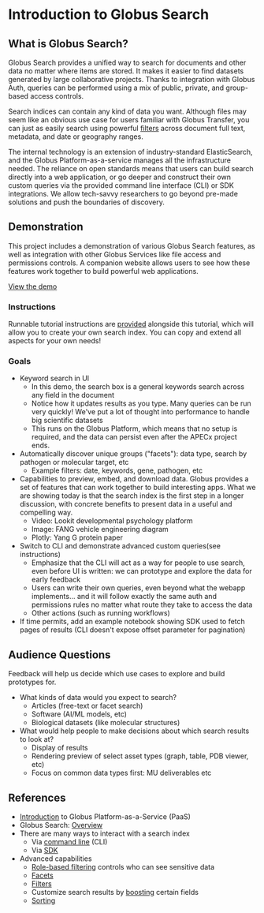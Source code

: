 # Introduction to Globus Search

## What is Globus Search?
Globus Search provides a unified way to search for documents and other data no matter where items are stored. It makes it easier to find datasets generated by large collaborative projects. Thanks to integration with Globus Auth, queries can be performed using a mix of public, private, and group-based access controls.

Search indices can contain any kind of data you want. Although files may seem like an obvious use case for users familiar with Globus Transfer, you can just as easily search using powerful [filters](https://docs.globus.org/api/search/reference/post_query/#gfilter) across document full text, metadata, and date or geography ranges.

The internal technology is an extension of industry-standard ElasticSearch, and the Globus Platform-as-a-service manages all the infrastructure needed. The reliance on open standards means that users can build search directly into a web application, or go deeper and construct their own custom queries via the provided command line interface (CLI) or SDK integrations. We allow tech-savvy researchers to go beyond pre-made solutions and push the boundaries of discovery.


## Demonstration
This project includes a demonstration of various Globus Search features, as well as integration with other Globus Services like file access and permissions controls. A companion website allows users to see how these features work together to build powerful web applications.

[View the demo](https://abought.github.io/apecx-demo-static-search-portal/search)

### Instructions
Runnable tutorial instructions are [provided](INSTRUCTIONS.md) alongside this tutorial, which will allow you to create your own search index. You can copy and extend all aspects for your own needs!

### Goals
* Keyword search in UI 
  * In this demo, the search box is a general keywords search across any field in the document
  * Notice how it updates results as you type. Many queries can be run very quickly! We've put a lot of thought into performance to handle big scientific datasets
  * This runs on the Globus Platform, which means that no setup is required, and the data can persist even after the APECx project ends.
* Automatically discover unique groups ("facets"): data type, search by pathogen or molecular target, etc
  * Example filters: date, keywords, gene, pathogen, etc
* Capabilities to preview, embed, and download data. Globus provides a set of features that can work together to build interesting apps. What we are showing today is that the search index is the first step in a longer discussion, with concrete benefits to present data in a useful and compelling way.
  * Video: Lookit developmental psychology platform
  * Image: FANG vehicle engineering diagram
  * Plotly: Yang G protein paper
* Switch to CLI and demonstrate advanced custom queries(see instructions)
  * Emphasize that the CLI will act as a way for people to use search, even before UI is written: we can prototype and explore the data for early feedback
  * Users can write their own queries, even beyond what the webapp implements... and it will follow exactly the same auth and permissions rules no matter what route they take to access the data
  * Other actions (such as running workflows)
* If time permits, add an example notebook showing SDK used to fetch pages of results (CLI doesn't expose offset parameter for pagination)

## Audience Questions
Feedback will help us decide which use cases to explore and build prototypes for.

* What kinds of data would you expect to search?
  * Articles (free-text or facet search)
  * Software (AI/ML models, etc)
  * Biological datasets (like molecular structures)
* What would help people to make decisions about which search results to look at?
  * Display of results
  * Rendering preview of select asset types (graph, table, PDB viewer, etc)
  * Focus on common data types first: MU deliverables etc



## References
* [Introduction](https://docs.globus.org/) to Globus Platform-as-a-Service (PaaS)
* Globus Search: [Overview](https://docs.globus.org/api/search/)
* There are many ways to interact with a search index
  * Via [command line](https://docs.globus.org/cli/reference/#globus_search_commands) (CLI)
  * Via [SDK](https://globus-sdk-python.readthedocs.io/en/stable/services/search.html)
* Advanced capabilities
  * [Role-based filtering](https://docs.globus.org/api/search/guides/role_filtering/) controls who can see sensitive data
  * [Facets](https://docs.globus.org/api/search/reference/post_query/#gfacet)
  * [Filters](https://docs.globus.org/api/search/reference/post_query/#gfilter)
  * Customize search results by [boosting](https://docs.globus.org/api/search/reference/post_query/#gboost) certain fields
  * [Sorting](https://docs.globus.org/api/search/reference/post_query/#gsort)
